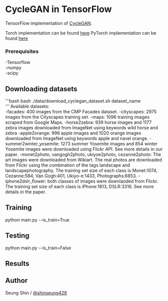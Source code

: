 # CycleGAN in TensorFlow

TensorFlow implementation of [CycleGAN](https://arxiv.org/pdf/1703.10593.pdf).

Torch implementation can be found [here](https://github.com/junyanz/CycleGAN)
PyTorch implementation can be found [here](https://github.com/junyanz/pytorch-CycleGAN-and-pix2pix)

### Prerequisites  
-Tensorflow  
-numpy  
-scipy  

## Downloading datasets  
'''bash
bash ./data/download_cyclegan_dataset.sh dataset_name  
'''
Available datasets:  
-facades: 400 images from the CMP Facades dataset.
-cityscapes: 2975 images from the Cityscapes training set.
-maps: 1096 training images scraped from Google Maps.
-horse2zebra: 939 horse images and 1177 zebra images downloaded from ImageNet using keywords wild horse and zebra
-apple2orange: 996 apple images and 1020 orange images downloaded from ImageNet using keywords apple and navel orange.
-summer2winter_yosemite: 1273 summer Yosemite images and 854 winter Yosemite images were downloaded using Flickr API. See more details in our paper.
-monet2photo, vangogh2photo, ukiyoe2photo, cezanne2photo: The art images were downloaded from Wikiart. The real photos are downloaded from Flickr using the combination of the tags landscape and landscapephotography. The training set size of each class is Monet:1074, Cezanne:584, Van Gogh:401, Ukiyo-e:1433, Photographs:6853.
-iphone2dslr_flower: both classes of images were downlaoded from Flickr. The training set size of each class is iPhone:1813, DSLR:3316. See more details in the paper.

## Training
python main.py --is_train=True  

## Testing
python main.py --is_train=False

## Results


## Author

Seung Shin / [@shinseung428](http://shinseung428.github.io)